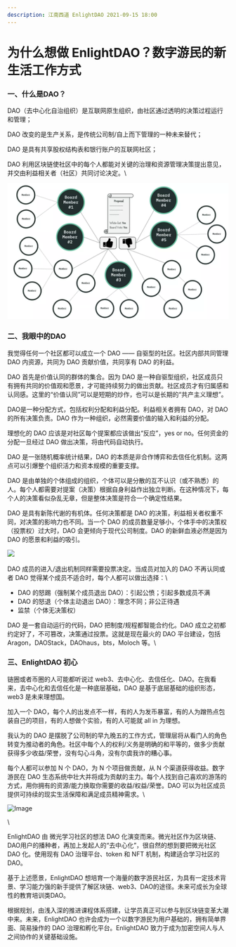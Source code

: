 ```yaml
---
description: 江南西道 EnlightDAO 2021-09-15 18:00
---
```


# 为什么想做 EnlightDAO？数字游民的新生活工作方式

### **一、什么是DAO？**

DAO（去中心化自治组织）是互联网原生组织，由社区通过透明的决策过程运行和管理；

DAO 改变的是生产关系，是传统公司制/自上而下管理的一种未来替代；

DAO 是具有共享股权结构表和银行账户的互联网社区；

DAO 利用区块链使社区中的每个人都能对关键的治理和资源管理决策提出意见，并交由利益相关者（社区）共同讨论决定。\


![](.gitbook/assets/02-1-640.webp)

### **二、我眼中的DAO**

我觉得任何一个社区都可以成立一个 DAO —— 自驱型的社区。社区内部共同管理 DAO 内资源，共同为 DAO 贡献价值，共同享有 DAO 的利益。

DAO 首先是价值认同的群体的集合。因为 DAO 是一种自驱型组织，社区成员只有拥有共同的价值观和愿景，才可能持续努力的做出贡献。社区成员才有归属感和认同感。这里的“价值认同”可以是短期的炒作，也可以是长期的“共产主义理想”。

DAO是一种分配方式，包括权利分配和利益分配。利益相关者拥有 DAO，对 DAO 的所有决策负责。DAO 作为一种组织，必然需要价值的输入和利益的分配。

理想化的 DAO 应该是对社区每个提案都应该做出“反应”，yes or no。任何资金的分配一旦经过 DAO 做出决策，将由代码自动执行。

DAO 是一张随机概率统计结果，DAO 的本质是非合作博弈和去信任化机制。这两点可以引爆整个组织活力和资本规模的重要支撑。

DAO 是由单独的个体组成的组织，个体可以是分散的互不认识（或不熟悉）的人。每个人都需要对提案（决策）根据自身利益作出独立判断。在这种情况下，每个人的决策看似杂乱无章，但是整体决策是符合一个确定性结果。

DAO 是具有新陈代谢的有机体。任何决策都是 DAO 的决策，利益相关者权重不同，对决策的影响力也不同。当一个 DAO 的成员数量足够小，个体手中的决策权（投票权）过大时，DAO 会更倾向于现代公司制度。DAO 的新鲜血液必然是因为 DAO 的愿景和利益的吸引。

![](https://mmbiz.qpic.cn/mmbiz\_png/h3KrqkcKTVcicWJCy0lvDhWIBll7106BsiaMAuGhNcUHxiaiaWYnNFZ14xHaPPUVusKzKiaaBia8TNib69YxYBwlexxFw/640?wx\_fmt=png\&tp=webp\&wxfrom=5\&wx\_lazy=1\&wx\_co=1)

DAO 成员的进入/退出机制同样需要投票决定。当成员对加入的 DAO 不再认同或者 DAO 觉得某个成员不适合时，每个人都可以做出选择：\


* DAO 的怒踢（强制某个成员退出 DAO）：引起公愤；引起多数成员不满
* DAO 的怒退（个体主动退出 DAO）：理念不同；非公正待遇
* 监禁（个体无决策权）

DAO 是一套自动运行的代码，DAO 把制度/规程都智能合约化。DAO 成立之初都约定好了，不可篡改，决策通过投票。这就是现在最火的 DAO 平台建设，包括 Aragon，DAOStack，DAOhaus，bts，Moloch 等。\


### **三、EnlightDAO 初心**

链圈或者币圈的人可能都听说过 web3、去中心化、去信任化、DAO。在我看来，去中心化和去信任化是一种底层基础，DAO 是基于底层基础的组织形态，web3 是未来理想国。

加入一个 DAO，每个人的出发点不一样，有的人为发币暴富，有的人为蹭热点包装自己的项目，有的人想做个实验，有的人可能就 all in 为理想。

我认为的 DAO 是摆脱了公司制的早九晚五的工作方式，管理层将从看门人的角色转变为推动者的角色。社区中每个人的权利/义务是明确的和平等的，做多少贡献获得多少收益/荣誉，没有勾心斗角，没有尔虞我诈的糟心事。

每个人都可以参加 N 个 DAO，为 N 个项目做贡献，从 N 个渠道获得收益。数字游民在 DAO 生态系统中壮大并将成为贡献的主力。每个人找到自己喜欢的游荡的方式，用你拥有的资源/能力换取你需要的收益/权益/荣誉。DAO 可以为社区成员提供可持续的现实生活保障和满足成员精神需求。\


![Image](https://mmbiz.qpic.cn/mmbiz\_png/h3KrqkcKTVcicWJCy0lvDhWIBll7106BsFL07qZWP0zcQogSsBmWB8sggCPaKqJPT0HalxYkx4FQUUlicUqYlTNg/640?wx\_fmt=png\&tp=webp\&wxfrom=5\&wx\_lazy=1\&wx\_co=1)

\


EnlightDAO 由 微光学习社区的想法 DAO 化演变而来。微光社区作为区块链、DAO用户的播种者，再加上发起人的“去中心化”，很自然的想到要把微光社区 DAO 化。使用现有 DAO 治理平台、token 和 NFT 机制，构建适合学习社区的 DAO。

基于上述愿景，EnlightDAO 想培育一个海量的数字游民社区，为具有一定技术背景、学习能力强的新手提供了解区块链、web3、DAO的途径。未来可成长为全球性的教育培训类DAO。

根据规划，由浅入深的推进课程体系搭建，让学员真正可以参与到区块链变革大潮中来。未来，EnlightDAO 也许会成为一个以数字游民为用户基础的，拥有简单界面、简易操作的 DAO 治理和孵化平台。EnlightDAO 致力于成为加密空间人与人之间协作的关键基础设施。
